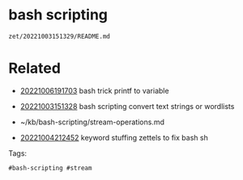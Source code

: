 # bash scripting

` zet/20221003151329/README.md `

# Related

- [20221006191703](/zet/20221006191703/README.md) bash trick printf to variable

- [20221003151328](/zet/20221003151328/README.md) bash scripting convert text strings or wordlists
- ~/kb/bash-scripting/stream-operations.md
- [20221004212452](/zet/20221004212452/README.md) keyword stuffing zettels to fix bash sh

Tags:

    #bash-scripting #stream 
